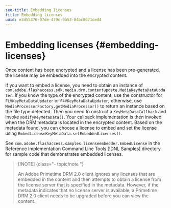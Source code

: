 ```yaml
---
seo-title: Embedding licenses
title: Embedding licenses
uuid: e3d55376-07de-479c-9a53-04bc8071ced4
---
```


# Embedding licenses {#embedding-licenses}

Once content has been encrypted and a license has been pre-generated, the license may be embedded into the encrypted content.

If you want to embed a license, you need to obtain an instance of `com.adobe.flashaccess.sdk.media.drm.contentupdate.MediaKeyMetaDataUpdater`. If you know the type of the encrypted content, use the constructor for `FLVKeyMetaDataUpdater` or `F4VKeyMetaDataUpdater`; otherwise, use `MediaProcessorFactory.getMediaProcessor()` to return an instance based on the file type detected. Then you need to onstruct a `KeyMetaDataCallback` and invoke `modifyKeyMetaData()`. Your callback implementation is then invoked when the DRM metadata is located in the encrypted content. Based on the metadata found, you can choose a license to embed and set the license using `EmbedLicenseKeyMetaData.setEmbeddedLicenses()`.

See `com.adobe.flashaccess.samples.licenseembedder.EmbedLicense` in the Reference Implementation Command Line Tools [!DNL Samples] directory for sample code that demonstrates embedded licenses.

>[!NOTE] {class="- topic/note "}
>
>An Adobe Primetime DRM 2.0 client ignores any licenses that are embedded in the content and then attempts to obtain a license from the license server that is specified in the metadata. However, if the metadata indicates that no license server is available, a Primetime DRM 2.0 client needs to be upgraded before you can view the content.

